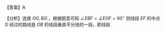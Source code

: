 【答案】A

【分析】连接 $O G , B G$ ，根据题意可知 $\angle E B F = \angle E O F = 9 0 ^ { \circ }$ 则线段 $E F$ 的中点 $G$ 经过的路线是 $O B$ 的线段垂直平分线的一段，即线段
